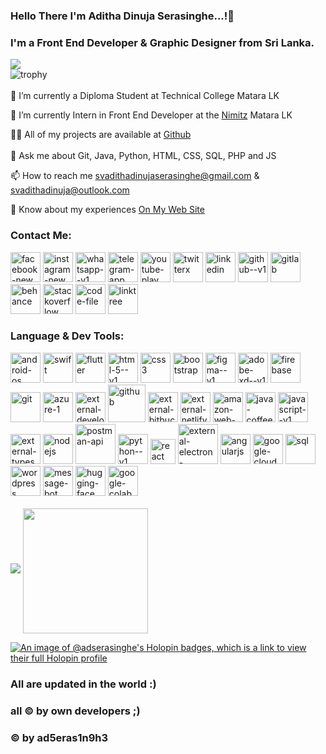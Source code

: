 ### Hello There I'm Aditha Dinuja Serasinghe...!👋
### I'm a Front End Developer & Graphic Designer from Sri Lanka.
![](https://komarev.com/ghpvc/?username=adserasinghe&color=green)<br>
![trophy](https://github-profile-trophy.vercel.app/?username=adserasinghe)<br><br>
🔭 I’m currently a Diploma Student at Technical College Matara LK

🌱 I’m currently Intern in Front End Developer at the <a target="_blank" href="https://nimitz.lk">Nimitz</a> Matara LK

👨‍💻 All of my projects are available at <a target="_blank" rel="noopener" href="https://github.com/adserasinghe?tab=repositories">Github</a><br><br>
💬 Ask me about Git, Java, Python, HTML, CSS, SQL, PHP and JS

📫 How to reach me svadithadinujaserasinghe@gmail.com & svadithadinuja@outlook.com

📄 Know about my experiences <a target="_blank" rel="noopener" href="https://adserasinghe.github.io">On My Web Site</a>

<!--**adserasinghe/adserasinghe** is a ✨ _special_ ✨ repository because its `README.md` (this file) appears on your GitHub profile.-->

### Contact Me:
<div Class="Social items">
          <a target="_blank" rel="noopener" href="https://web.facebook.com/adserasinghe"><img width="48" height="48" src="https://img.icons8.com/color/48/facebook-new.png" alt="facebook-new"/></a>
          <a target="_blank" rel="noopener" href="https://www.instagram.com/adserasinghe"><img width="48" height="48" src="https://img.icons8.com/fluency/48/instagram-new.png" alt="instagram-new"/></a>
          <a target="_blank" rel="noopener" href="https://api.whatsapp.com/send/?phone=94718896042&text&type=phone_number&app_absent=0"><img width="48" height="48" src="https://img.icons8.com/color/48/whatsapp--v1.png" alt="whatsapp--v1"/></a>
          <a target="_blank" rel="noopener" href="https://t.me/adserasinghe"><img width="48" height="48" src="https://img.icons8.com/fluency/48/telegram-app.png" alt="telegram-app"/></a>
        <a target="_blank" rel="noopener" href="https://www.youtube.com/@adserasinghe/"><img width="48" height="48" src="https://img.icons8.com/color/48/youtube-play.png" alt="youtube-play"/></a>
          <a target="_blank" rel="noopener" href="https://twitter.com/adserasinghe"><img width="48" height="48" src="https://img.icons8.com/pulsar-color/48/twitterx.png" alt="twitterx"/></a>
          <a target="_blank" rel="noopener" href="https://www.linkedin.com/in/adserasinghe"><img width="48" height="48" src="https://img.icons8.com/color/48/linkedin.png" alt="linkedin"/></a>
        <a target="_blank" rel="noopener" href="https://github.com/adserasinghe"><img width="48" height="48" src="https://img.icons8.com/color-glass/48/github--v1.png" alt="github--v1"/></a>
          <a target="_blank" rel="noopener" href="https://gitlab.com/adserasinghe"><img width="48" height="48" src="https://img.icons8.com/color/48/gitlab.png" alt="gitlab"/></a>
        <a target="_blank" rel="noopener" href="https://www.behance.net/adserasinghe"><img width="48" height="48" src="https://img.icons8.com/color/48/behance.png" alt="behance"/></a>
          <a target="_blank" rel="noopener" href="https://stackoverflow.com/users/14680735/aditha-dinuja-serasinghe"><img width="48" height="48" src="https://img.icons8.com/color/48/stackoverflow.png" alt="stackoverflow"/></a>
          <a target="_blank" rel="noopener" href="https://dev.to/adserasinghe"><img width="48" height="48" src="https://img.icons8.com/doodle/48/code-file.png" alt="code-file"/></a>
          <a target="_blank" rel="noopener" href="https://linktr.ee/adserasinghe"><img width="48" height="48" src="https://img.icons8.com/pulsar-color/48/linktree.png" alt="linktree"/></a>
</div>

### Language & Dev Tools:
<div Class="Social items">
          <a target="_blank" rel="noopener" href="https://developer.android.com/"><img width="48" height="48" src="https://img.icons8.com/fluency/48/android-os.png" alt="android-os"/></a>
          <a target="_blank" rel="noopener" href="https://developer.apple.com/swift/"><img width="48" height="48" src="https://img.icons8.com/color/48/swift.png" alt="swift"/></a>
          <a target="_blank" rel="noopener" href="https://flutter.dev/"><img width="48" height="48" src="https://img.icons8.com/color/48/flutter.png" alt="flutter"/></a>
          <a target="_blank" rel="noopener" href="https://www.w3.org/html/"><img width="48" height="48" src="https://img.icons8.com/color/48/html-5--v1.png" alt="html-5--v1"/></a>
          <a target="_blank" rel="noopener" href="https://www.w3schools.com/css/"><img width="48" height="48" src="https://img.icons8.com/color/48/css3.png" alt="css3"/></a>
          <a target="_blank" rel="noopener" href="https://getbootstrap.com/"><img width="48" height="48" src="https://img.icons8.com/color/48/bootstrap.png" alt="bootstrap"/></a>
        <a target="_blank" rel="noopener" href="https://www.figma.com/"><img width="48" height="48" src="https://img.icons8.com/color/48/figma--v1.png" alt="figma--v1"/></a>
          <a target="_blank" rel="noopener" href="https://adobexdplatform.com/"><img width="48" height="48" src="https://img.icons8.com/color/48/adobe-xd--v1.png" alt="adobe-xd--v1"/></a>
          <a target="_blank" rel="noopener" href="https://firebase.google.com/"><img width="48" height="48" src="https://img.icons8.com/color/48/firebase.png" alt="firebase"/></a>
          <a target="_blank" rel="noopener" href="https://git-scm.com/"><img width="48" height="48" src="https://img.icons8.com/color/48/git.png" alt="git"/></a>
          <a target="_blank" rel="noopener" href="https://azure.microsoft.com/en-in/"><img width="48" height="48" src="https://img.icons8.com/color/48/azure-1.png" alt="azure-1"/></a>
          <a target="_blank" rel="noopener" href="https://dev.azure.com/"><img width="48" height="48" src="https://img.icons8.com/external-tal-revivo-shadow-tal-revivo/48/external-development-experience-through-the-native-integrations-of-azure-with-visual-studio-logo-shadow-tal-revivo.png" alt="external-development-experience-through-the-native-integrations-of-azure-with-visual-studio-logo-shadow-tal-revivo"/></a>
          <a target="_blank" rel="noopener" href="https://github.com/"><img width="60" height="60" src="https://img.icons8.com/ios-glyphs/60/github.png" alt="github"/></a>
          <a target="_blank" rel="noopener" href="https://bitbucket.org/"><img width="48" height="48" src="https://img.icons8.com/external-tal-revivo-shadow-tal-revivo/48/external-bitbucket-is-a-web-based-version-control-repository-hosting-service-logo-shadow-tal-revivo.png" alt="external-bitbucket-is-a-web-based-version-control-repository-hosting-service-logo-shadow-tal-revivo"/></a>
          <a target="_blank" rel="noopener" href="https://app.netlify.com/"><img width="48" height="48" src="https://img.icons8.com/external-tal-revivo-color-tal-revivo/48/external-netlify-a-cloud-computing-company-that-offers-hosting-and-serverless-backend-services-for-static-websites-logo-color-tal-revivo.png" alt="external-netlify-a-cloud-computing-company-that-offers-hosting-and-serverless-backend-services-for-static-websites-logo-color-tal-revivo"/></a>
          <a target="_blank" rel="noopener" href="https://aws.amazon.com/"><img width="48" height="48" src="https://img.icons8.com/color/48/amazon-web-services.png" alt="amazon-web-services"/></a>
        <a target="_blank" rel="noopener" href="https://www.java.com/en/"><img width="48" height="48" src="https://img.icons8.com/color/48/java-coffee-cup-logo--v1.png" alt="java-coffee-cup-logo--v1"/></a>
        <a target="_blank" rel="noopener" href="https://developer.mozilla.org/en-US/docs/Web/JavaScript"><img width="48" height="48" src="https://img.icons8.com/color/48/javascript--v1.png" alt="javascript--v1"/></a>
          <a target="_blank" rel="noopener" href="[https://react.dev/](https://www.typescriptlang.org/)"><img width="48" height="48" src="https://img.icons8.com/external-tal-revivo-shadow-tal-revivo/48/external-typescript-an-open-source-programming-language-developed-and-maintained-by-microsoft-logo-shadow-tal-revivo.png" alt="external-typescript-an-open-source-programming-language-developed-and-maintained-by-microsoft-logo-shadow-tal-revivo"/></a>
        <a target="_blank" rel="noopener" href="https://nodejs.org/en"><img width="48" height="48" src="https://img.icons8.com/color/48/nodejs.png" alt="nodejs"/></a>
          <a target="_blank" rel="noopener" href="https://www.postman.com/"><img width="64" height="64" src="https://img.icons8.com/dusk/64/postman-api.png" alt="postman-api"/></a>
          <a target="_blank" rel="noopener" href="https://www.python.org/"><img width="48" height="48" src="https://img.icons8.com/color/48/python--v1.png" alt="python--v1"/></a>
          <a target="_blank" rel="noopener" href="https://react.dev/"><img width="40" height="40" src="https://img.icons8.com/officel/40/react.png" alt="react"/></a>
          <a target="_blank" rel="noopener" href="https://www.electronjs.org/"><img width="64" height="64" src="https://img.icons8.com/external-creatype-outline-colourcreatype/64/external-electron-science-education-outline-creatype-outline-colourcreatype.png" alt="external-electron-science-education-outline-creatype-outline-colourcreatype"/></a>
          <a target="_blank" rel="noopener" href="https://angular.dev/"><img width="48" height="48" src="https://img.icons8.com/color/48/angularjs.png" alt="angularjs"/></a>
          <a target="_blank" rel="noopener" href="https://cloud.google.com/?hl=en"><img width="48" height="48" src="https://img.icons8.com/color/48/google-cloud.png" alt="google-cloud"/></a>
          <a target="_blank" rel="noopener" href="https://www.w3schools.com/sql/"><img width="48" height="48" src="https://img.icons8.com/color/48/sql.png" alt="sql"/></a>
          <a target="_blank" rel="noopener" href="https://wordpress.com/"><img width="48" height="48" src="https://img.icons8.com/color/48/wordpress.png" alt="wordpress"/></a>
          <a target="_blank" rel="noopener" href="https://www.chatbase.co/"><img width="48" height="48" src="https://img.icons8.com/color/48/message-bot.png" alt="message-bot"/></a>
          <a target="_blank" rel="noopener" href="https://huggingface.co/adserasinghe"><img width="48" height="48" src="https://img.icons8.com/emoji/48/hugging-face.png" alt="hugging-face"/></a>
          <a target="_blank" rel="noopener" href="[https://huggingface.co/adserasinghe](https://colab.research.google.com/)"><img width="48" height="48" src="https://img.icons8.com/color/48/google-colab.png" alt="google-colab"/></a>
</div>
</div>

</div>
<br>
<source srcset="https://github-readme-stats.vercel.app/api?username=adserasinghe&show_icons=true&theme=dark" media="(prefers-color-scheme: dark)"/><source srcset="https://github-readme-stats.vercel.app/api?username=adserasinghe&show_icons=true"media="(prefers-color-scheme: light), (prefers-color-scheme: no preference)"/> <img src="https://github-readme-stats.vercel.app/api?username=adserasinghe&show_icons=true"/>
<a href="https://github.com/adserasinghe/convoychat"><img height=200 align="center" src="https://github-readme-stats.vercel.app/api/top-langs?username=adserasinghe&layout=compact&langs_count=8&card_width=320"/></a>

[![An image of @adserasinghe's Holopin badges, which is a link to view their full Holopin profile](https://holopin.me/adserasinghe)](https://holopin.io/@adserasinghe)
<br>

### All are updated in the world :)
### all © by own developers ;)
### © by ad5eras1n9h3          
